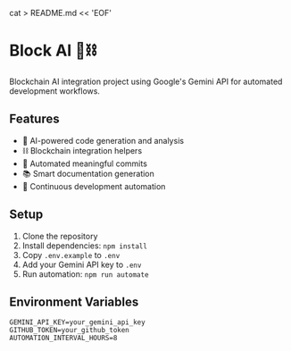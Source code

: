 cat > README.md << 'EOF'
# Block AI 🤖⛓️

Blockchain AI integration project using Google's Gemini API for automated development workflows.

## Features

- 🤖 AI-powered code generation and analysis
- ⛓️ Blockchain integration helpers  
- 🔄 Automated meaningful commits
- 📚 Smart documentation generation
- 🚀 Continuous development automation

## Setup

1. Clone the repository
2. Install dependencies: `npm install`
3. Copy `.env.example` to `.env`
4. Add your Gemini API key to `.env`
5. Run automation: `npm run automate`

## Environment Variables

```env
GEMINI_API_KEY=your_gemini_api_key
GITHUB_TOKEN=your_github_token
AUTOMATION_INTERVAL_HOURS=8
